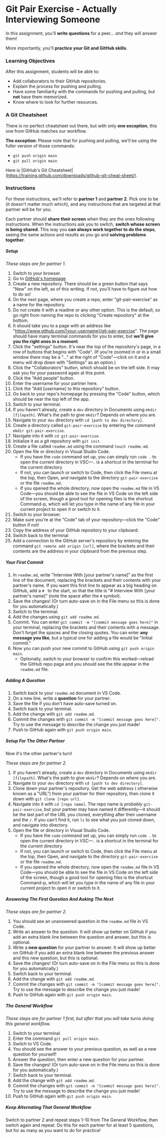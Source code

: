 # Git Pair Exercise - Actually Interviewing Someone

In this assignment, you'll **write questions** for a peer... _and_ they will answer them!

More importantly, you'll **practice your Git and GitHub skills**.

### Learning Objectives

After this assignment, students will be able to:

- Add collaborators to their GitHub repositories.
- Explain the process for pushing and pulling.
- Have some familiarity with the commands for pushing and pulling, but **not** have them memorized.
- Know where to look for further resources.

### A Git Cheatsheet

There is no perfect cheatsheet out there, but with only **one exception**, this one from GitHub matches our workflow.

**The exception**: Please note that for pushing and pulling, we'll be using the fuller version of those commands:

- `git push origin main`
- `git pull origin main`

Here is |GitHub's Git Cheatsheet|(https://training.github.com/downloads/github-git-cheat-sheet/).

### Instructions

For these instructions, we'll refer to **partner 1** and **partner 2**. Pick one to be (it doesn't matter much which), and any instructions that are targeted at that partner will be for you.

Each partner should **share their screen** when they are the ones following instructions. When the instructions ask you to switch, **switch whose screen is being shared**. This way you **can always work together to do the steps**, seeing the same actions and results as you go and **solving problems together**.

##### Setup

_These steps are for partner 1._

1. Switch to your browser.
2. Go to [GitHub's homepage](https://www.github.com).
3. Create a new repository. There should be a green button that says "New" on the left, as of this writing. If not, you'll have to figure out how to do so!
4. On the next page, where you create a repo,  enter "git-pair-exercise" as a name for the repository.
5. Do not create it with a readme or any other option. This is the default, so go right from naming the repo to clicking "Create repository" at the bottom.
6. It should take you to a page with an address like "https://www.github.com/[your-username]/git-pair-exercise". The page should have many terminal commands for you to enter, but **we'll give you the right ones in a moment**.
7. Click the "settings" button. It's near the top of the repository's page, in a row of buttons that begins with "Code". (If you're zoomed in or in a small window there may be a "..." at the right of "Code"—click on it and a menu will drop down with "Settings" as an option.)
8. Click the "Collaborators" button, which should be on the left side. It may ask you for your password again at this point.
9. Click the "Add people" button.
10. Enter the username for your partner here.
11. Click the "Add [username] to this repository" button.
12. Go back to your repo's homepage by pressing the "Code" button, which should be near the top left of the app.
13. Switch to your terminal.
14. If you haven't already, create a `dev` directory in Documents using `mkdir [filepath]`. What's the path to give `mkdir`? Depends on where you are.
15. Navigate to your `dev` directory with `cd [path to dev directory]`.
16. Create a directory called `git-pair-exercise` by entering the command `mkdir git-pair-exercise`.
17. Navigate into it with `cd git-pair-exercise`.
18. Initialize it as a git repository with `git init`.
19. Create a file called `readme.md` using the command `touch readme.md`.
20. Open the file or directory in Visual Studio Code.
	- If you have the `code` command set up, you can simply run `code .` to open the current directory in VSC—`.` is a shortcut in the terminal for the current directory
	- If not, you can launch or switch to Code, then click the File menu at the top, then Open, and navigate to the directory `git-pair-exercise` or the file `readme.md`.
	- If you opened the whole directory, now open the `readme.md` file in VS Code—you should be able to see the file in VS Code on the left side of the screen, though a good tool for opening files is the shortcut Command-p, which will let you type in the name of any file in your current project to open it or switch to it.
21. Switch to your browser.
22. Make sure you're at the "Code" tab of your repository—click the "Code" button if not!
23. Copy the address of your GitHub repository to your clipboard.
24. Switch back to the terminal
25. Add a connection to the GitHub server's repository by entering the command `git remote add origin [url]`, where the brackets and their contents are the address in your clipboard from the previous step.

##### Your First Commit

1. In `readme.md`, write "Interview With [your partner's name]" as the first line of the document, replacing the brackets and their contents with your partner's name. If you want this first line to appear as a big heading on GitHub, add a `# ` to the start, so that the title is "# Interview With [your partner's name]" (note the space after the `#` symbol).
2. Save the changes! (Or turn auto-save on in the File menu so this is done for you automatically.)
3. Switch to the terminal.
4. Add the changes using `git add readme.md`.
5. Commit. You can enter `git commit -m "[commit message goes here]"` in your terminal, replacing the brackets and their contents with a message. Don't forget the spaces and the closing quotes. You can enter **any message you like**, but a typical one for adding a file would be "Initial commit."
6. Now you can push your new commit to GitHub using `git push origin main`.
   - Optionally, switch to your browser to confirm this worked—reload the GitHub repo page and you should see the title appear in the `readme.md` file.
	
##### Adding A Question 

1. Switch back to your `readme.md` document in VS Code.
2. On a new line, write a **question** for your partner.
3. Save the file if you don't have auto-save turned on.
4. Switch back to your terminal.
5. Add the change with `git add readme.md`.
6. Commit the changes with `git commit -m "[commit message goes here]"`. Try to use the message to describe the change you just made!
7. Push to GitHub again with `git push origin main`.

##### Setup For The Other Partner

Now it's the other partner's turn!

_These steps are for partner 2._

1. If you haven't already, create a `dev` directory in Documents using `mkdir [filepath]`. What's the path to give `mkdir`? Depends on where you are.
2. Navigate to your `dev` directory with `cd [path to dev directory]`.
3. Clone down your partner's repository. Get the web address ( otherwise known as a "URL") from your partner for their repository, then clone it down with `git clone [repo url]`.
4. Navigate into it with `cd [repo name]`. The repo name is _probably_ `git-pair-exercise`, but your partner may have named it differently—it should be the last part of the URL you cloned, everything after their username and the `/`. If you can't find it, run `ls` to see what you just cloned down, and navigate into directory.
5. Open the file or directory in Visual Studio Code.
   - If you have the `code` command set up, you can simply run `code .` to open the current directory in VSC—`.` is a shortcut in the terminal for the current directory
   - If not, you can launch or switch to Code, then click the File menu at the top, then Open, and navigate to the directory `git-pair-exercise` or the file `readme.md`.
   - If you opened the whole directory, now open the `readme.md` file in VS Code—you should be able to see the file in VS Code on the left side of the screen, though a good tool for opening files is the shortcut Command-p, which will let you type in the name of any file in your current project to open it or switch to it.

##### Answering The First Question And Asking The Next

_These steps are for partner 2._

1. You should see an unanswered question in the `readme.md` file in VS Code.
2. Write an answer to the question. It will show up better on GitHub if you add an extra blank line between the question and answer, but this is optional.
3. Write a **new question** for your partner to answer. It will show up better on GitHub if you add an extra blank line between the previous answer and this new question, but this is optional.
4. Save the changes! (Or turn auto-save on in the File menu so this is done for you automatically.)
5. Switch back to your terminal.
6. Add the change with `git add readme.md`.
7. Commit the changes with `git commit -m "[commit message goes here]"`. Try to use the message to describe the change you just made!
8. Push to GitHub again with `git push origin main`.

##### The General Workflow

_These steps are for partner 1 _first_, but after that you will take turns doing this general workflow._

1. Switch to your terminal.
2. Enter the command `git pull origin main`.
3. Switch to VS Code.
4. You should see the answer to your previous question, as well as a new question for yourself!
5. Answer the question, then enter a new question for your partner.
6. Save the changes! (Or turn auto-save on in the File menu so this is done for you automatically.)
7. Switch back to your terminal.
8. Add the change with `git add readme.md`.
9. Commit the changes with `git commit -m "[commit message goes here]"`. Try to use the message to describe the change you just made!
10. Push to GitHub again with `git push origin main`.

##### Keep Alternating That General Workflow

Switch to partner 2 and repeat steps 1-10 from The General Workflow, then switch again and repeat. Do this for each partner for at least 5 questions, but for as many as you want to do for practice!
